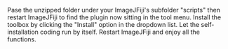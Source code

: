 Pase the unzipped folder under your ImageJFiji's subfolder "scripts" then restart ImageJFiji to find the plugin now sitting in the tool menu.
Install the toolbox by clicking the "Install" option in the dropdown list. Let the self-installation coding run by itself.
Restart ImageJFiji and enjoy all the functions.
